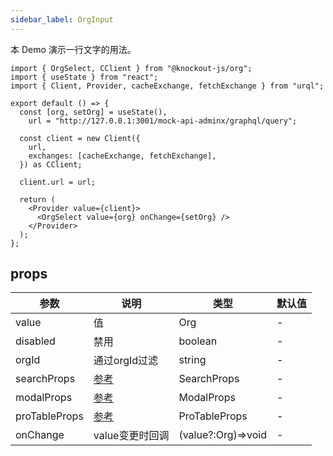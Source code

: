 ```yaml
---
sidebar_label: OrgInput
---
```


本 Demo 演示一行文字的用法。

```tsx preview
import { OrgSelect, CClient } from "@knockout-js/org";
import { useState } from "react";
import { Client, Provider, cacheExchange, fetchExchange } from "urql";

export default () => {
  const [org, setOrg] = useState(),
    url = "http://127.0.0.1:3001/mock-api-adminx/graphql/query";

  const client = new Client({
    url,
    exchanges: [cacheExchange, fetchExchange],
  }) as CClient;

  client.url = url;

  return (
    <Provider value={client}>
      <OrgSelect value={org} onChange={setOrg} />
    </Provider>
  );
};
```

## props

| 参数          | 说明                                                          | 类型               | 默认值 |
| ------------- | ------------------------------------------------------------- | ------------------ | ------ |
| value         | 值                                                            | Org                | -      |
| disabled      | 禁用                                                          | boolean            | -      |
| orgId         | 通过orgId过滤                                                 | string             | -      |
| searchProps   | [参考](https://ant.design/components/input-cn#api)            | SearchProps        | -      |
| modalProps    | [参考](https://ant.design/components/modal-cn#api)            | ModalProps         | -      |
| proTableProps | [参考](https://procomponents.ant.design/components/table#api) | ProTableProps      | -      |
| onChange      | value变更时回调                                               | (value?:Org)=>void | -      |

